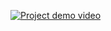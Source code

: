 [![Project demo video](
https://firebasestorage.googleapis.com/v0/b/githubcontent.appspot.com/o/play_image.jpg?alt=media&token=afb29bac-5238-4ea9-be11-1d44f33eff7d
)](https://firebasestorage.googleapis.com/v0/b/githubcontent.appspot.com/o/WeatherAppDemo.mp4?alt=media&token=57f82126-164f-432d-b42e-ed2b4bec3ab6)

